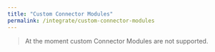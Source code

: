 ```yaml
---
title: "Custom Connector Modules"
permalink: /integrate/custom-connector-modules
---
```


> At the moment custom Connector Modules are not supported.

